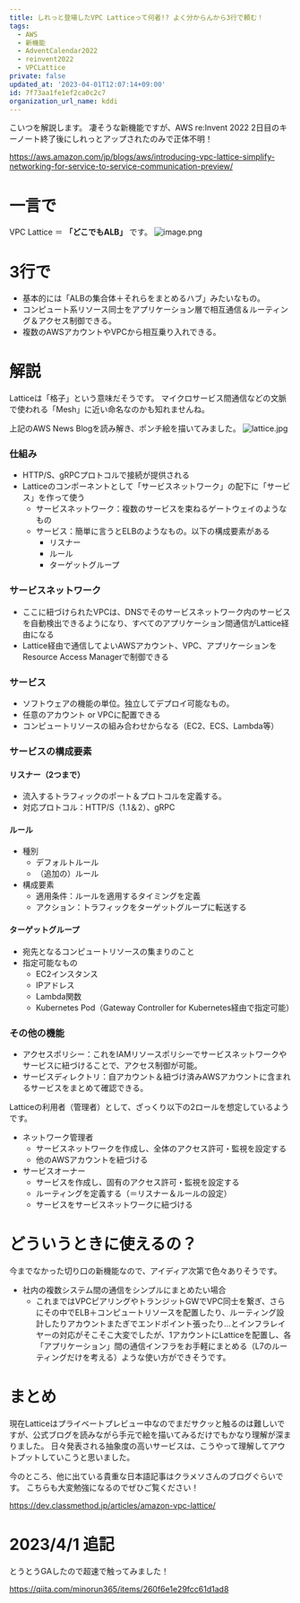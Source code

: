 ```yaml
---
title: しれっと登場したVPC Latticeって何者!? よく分からんから3行で頼む！
tags:
  - AWS
  - 新機能
  - AdventCalendar2022
  - reinvent2022
  - VPCLattice
private: false
updated_at: '2023-04-01T12:07:14+09:00'
id: 7f73aa1fe1ef2ca0c2c7
organization_url_name: kddi
---
```

こいつを解説します。
凄そうな新機能ですが、AWS re:Invent 2022 2日目のキーノート終了後にしれっとアップされたのみで正体不明！

https://aws.amazon.com/jp/blogs/aws/introducing-vpc-lattice-simplify-networking-for-service-to-service-communication-preview/

# 一言で
VPC Lattice ＝ **「どこでもALB」** です。
![image.png](https://qiita-image-store.s3.ap-northeast-1.amazonaws.com/0/1633856/f44aa233-9a60-30cd-7146-04ed0b3aadd6.png)

# 3行で
- 基本的には「ALBの集合体＋それらをまとめるハブ」みたいなもの。
- コンピュート系リソース同士をアプリケーション層で相互通信＆ルーティング＆アクセス制御できる。
- 複数のAWSアカウントやVPCから相互乗り入れできる。


# 解説
Latticeは「格子」という意味だそうです。
マイクロサービス間通信などの文脈で使われる「Mesh」に近い命名なのかも知れませんね。

上記のAWS News Blogを読み解き、ポンチ絵を描いてみました。
![lattice.jpg](https://qiita-image-store.s3.ap-northeast-1.amazonaws.com/0/1633856/ade61ba4-dcb5-fe77-226f-6d82bdb29d7a.jpeg)

### 仕組み
- HTTP/S、gRPCプロトコルで接続が提供される
- Latticeのコンポーネントとして「サービスネットワーク」の配下に「サービス」を作って使う
    - サービスネットワーク：複数のサービスを束ねるゲートウェイのようなもの
    - サービス：簡単に言うとELBのようなもの。以下の構成要素がある
        - リスナー
        - ルール
        - ターゲットグループ

### サービスネットワーク
- ここに紐づけられたVPCは、DNSでそのサービスネットワーク内のサービスを自動検出できるようになり、すべてのアプリケーション間通信がLattice経由になる
- Lattice経由で通信してよいAWSアカウント、VPC、アプリケーションをResource Access Managerで制御できる

### サービス
- ソフトウェアの機能の単位。独立してデプロイ可能なもの。
- 任意のアカウント or VPCに配置できる
- コンピュートリソースの組み合わせからなる（EC2、ECS、Lambda等）


### サービスの構成要素

#### リスナー（2つまで）
- 流入するトラフィックのポート＆プロトコルを定義する。
- 対応プロトコル：HTTP/S（1.1＆2）、gRPC

#### ルール
- 種別
    - デフォルトルール
    - （追加の）ルール
- 構成要素
    - 適用条件：ルールを適用するタイミングを定義
    - アクション：トラフィックをターゲットグループに転送する

#### ターゲットグループ
- 宛先となるコンピュートリソースの集まりのこと
- 指定可能なもの
    - EC2インスタンス
    - IPアドレス
    - Lambda関数
    - Kubernetes Pod（Gateway Controller for Kubernetes経由で指定可能）

### その他の機能

- アクセスポリシー：これをIAMリソースポリシーでサービスネットワークやサービスに紐づけることで、アクセス制御が可能。
- サービスディレクトリ：自アカウント＆紐づけ済みAWSアカウントに含まれるサービスをまとめて確認できる。

Latticeの利用者（管理者）として、ざっくり以下の2ロールを想定しているようです。
- ネットワーク管理者
    - サービスネットワークを作成し、全体のアクセス許可・監視を設定する
    - 他のAWSアカウントを紐づける
- サービスオーナー
    - サービスを作成し、固有のアクセス許可・監視を設定する
    - ルーティングを定義する（＝リスナー＆ルールの設定）
    - サービスをサービスネットワークに紐づける


# どういうときに使えるの？
今までなかった切り口の新機能なので、アイディア次第で色々ありそうです。

- 社内の複数システム間の通信をシンプルにまとめたい場合
    - これまではVPCピアリングやトランジットGWでVPC同士を繋ぎ、さらにその中でELB＋コンピュートリソースを配置したり、ルーティング設計したりアカウントまたぎでエンドポイント張ったり…とインフラレイヤーの対応がそこそこ大変でしたが、1アカウントにLatticeを配置し、各「アプリケーション」間の通信インフラをお手軽にまとめる（L7のルーティングだけを考える）ような使い方ができそうです。


# まとめ
現在Latticeはプライベートプレビュー中なのでまだサクッと触るのは難しいですが、公式ブログを読みながら手元で絵を描いてみるだけでもかなり理解が深まりました。
日々発表される抽象度の高いサービスは、こうやって理解してアウトプットしていこうと思いました。

今のところ、他に出ている貴重な日本語記事はクラメソさんのブログぐらいです。
こちらも大変勉強になるのでぜひご覧ください！

https://dev.classmethod.jp/articles/amazon-vpc-lattice/


# 2023/4/1 追記

とうとうGAしたので超速で触ってみました！

https://qiita.com/minorun365/items/260f6e1e29fcc61d1ad8
